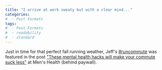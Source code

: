 ```yaml
---
title: "I arrive at work sweaty but with a clear mind..."
categories:
#  - Post Formats
tags:
#  - Post Formats
#  - readability
#  - standard
---
```

Just in time for that perfect fall running weather, Jeff's [#runcommute](https://twitter.com/jraslab/status/1400948824957280256) was featured in the post ["These mental health hacks will make your commute suck less"](https://www.menshealth.com/trending-news/a37635123/commute-mental-health-hacks/)  at Men's Health (behind paywall). 